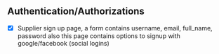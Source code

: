 ## Authentication/Authorizations

- [x] Supplier sign up page, a form contains username, email, full_name, password
      also this page contains options to signup with google/facebook (social logins)

